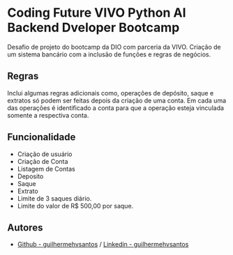 # Coding Future VIVO Python AI Backend Dveloper Bootcamp

Desafio de projeto do bootcamp da DIO com parceria da VIVO. Criação de um sistema bancário com a inclusão de funções e regras de negócios.

## Regras

Inclui algumas regras adicionais como, operações de depósito, saque e extratos só podem ser feitas depois da criação de uma conta. Em cada uma das operações é identificado a conta para que a operação esteja vinculada somente a respectiva conta.

## Funcionalidade

- Criação de usuário
- Criação de Conta
- Listagem de Contas
- Deposito
- Saque
- Extrato
- Limite de 3 saques diário.
- Limite do valor de R$ 500,00 por saque.

## Autores

- [Github - guilhermehvsantos](https://github.com/guilhermehvsantos) / [Linkedin - guilhermehvsantos](https://www.linkedin.com/in/guilhermehvs/)
